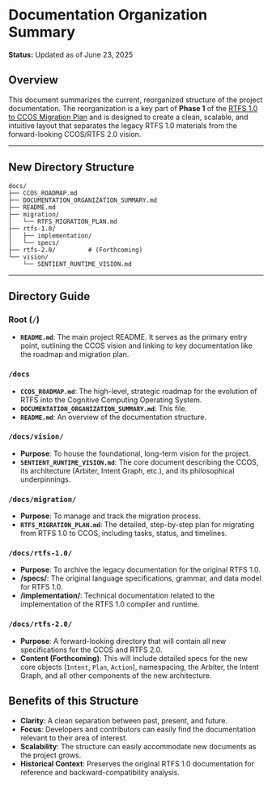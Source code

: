 # Documentation Organization Summary

**Status:** Updated as of June 23, 2025

## Overview

This document summarizes the current, reorganized structure of the project documentation. The reorganization is a key part of **Phase 1** of the [RTFS 1.0 to CCOS Migration Plan](./migration/RTFS_MIGRATION_PLAN.md) and is designed to create a clean, scalable, and intuitive layout that separates the legacy RTFS 1.0 materials from the forward-looking CCOS/RTFS 2.0 vision.

---

## New Directory Structure

```
docs/
├── CCOS_ROADMAP.md
├── DOCUMENTATION_ORGANIZATION_SUMMARY.md
├── README.md
├── migration/
│   └── RTFS_MIGRATION_PLAN.md
├── rtfs-1.0/
│   ├── implementation/
│   └── specs/
├── rtfs-2.0/         # (Forthcoming)
└── vision/
    └── SENTIENT_RUNTIME_VISION.md
```

---

## Directory Guide

### Root (`/`)

- **`README.md`**: The main project README. It serves as the primary entry point, outlining the CCOS vision and linking to key documentation like the roadmap and migration plan.

### `/docs`

- **`CCOS_ROADMAP.md`**: The high-level, strategic roadmap for the evolution of RTFS into the Cognitive Computing Operating System.
- **`DOCUMENTATION_ORGANIZATION_SUMMARY.md`**: This file.
- **`README.md`**: An overview of the documentation structure.

### `/docs/vision/`

- **Purpose**: To house the foundational, long-term vision for the project.
- **`SENTIENT_RUNTIME_VISION.md`**: The core document describing the CCOS, its architecture (Arbiter, Intent Graph, etc.), and its philosophical underpinnings.

### `/docs/migration/`

- **Purpose**: To manage and track the migration process.
- **`RTFS_MIGRATION_PLAN.md`**: The detailed, step-by-step plan for migrating from RTFS 1.0 to CCOS, including tasks, status, and timelines.

### `/docs/rtfs-1.0/`

- **Purpose**: To archive the legacy documentation for the original RTFS 1.0.
- **/specs/**: The original language specifications, grammar, and data model for RTFS 1.0.
- **/implementation/**: Technical documentation related to the implementation of the RTFS 1.0 compiler and runtime.

### `/docs/rtfs-2.0/`

- **Purpose**: A forward-looking directory that will contain all new specifications for the CCOS and RTFS 2.0.
- **Content (Forthcoming)**: This will include detailed specs for the new core objects (`Intent`, `Plan`, `Action`), namespacing, the Arbiter, the Intent Graph, and all other components of the new architecture.

## Benefits of this Structure

- **Clarity**: A clean separation between past, present, and future.
- **Focus**: Developers and contributors can easily find the documentation relevant to their area of interest.
- **Scalability**: The structure can easily accommodate new documents as the project grows.
- **Historical Context**: Preserves the original RTFS 1.0 documentation for reference and backward-compatibility analysis.
